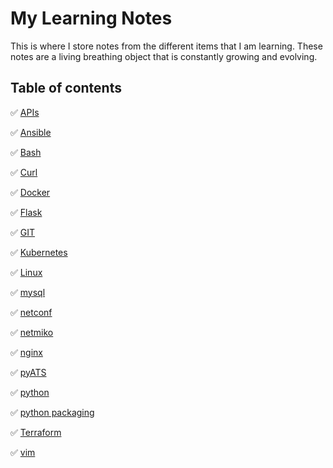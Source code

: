 # My Learning Notes

This is where I store notes from the different items that I am learning. These notes are a living breathing object that is constantly growing and evolving. 

## Table of contents

✅ [APIs](https://github.com/labeveryday/Notes/tree/main/APIs)

✅ [Ansible](https://github.com/labeveryday/Notes/tree/main/ansible)

✅ [Bash]()

✅ [Curl](https://github.com/labeveryday/Notes/tree/main/Curl)

✅ [Docker](https://github.com/labeveryday/Notes/tree/main/Docker)

✅ [Flask](https://github.com/labeveryday/Notes/tree/main/Flask)

✅ [GIT](https://github.com/labeveryday/Notes/tree/main/Git)

✅ [Kubernetes](https://github.com/labeveryday/Notes/tree/main/Kubernetes)

✅ [Linux](https://github.com/labeveryday/Notes/tree/main/Linux)

✅ [mysql](https://github.com/labeveryday/Notes/tree/main/mysql)

✅ [netconf](https://github.com/labeveryday/Notes/tree/main/netconf)

✅ [netmiko](https://github.com/labeveryday/Notes/tree/main/Netmiko)

✅ [nginx](https://github.com/labeveryday/Notes/tree/main/nginx)

✅ [pyATS](https://github.com/labeveryday/Notes/tree/main/pyATS)

✅ [python](https://github.com/labeveryday/Notes/tree/main/python)

✅ [python packaging](https://github.com/labeveryday/Notes/tree/main/python_packaging)

✅ [Terraform](https://github.com/labeveryday/Notes/tree/main/Terraform)

✅ [vim](https://github.com/labeveryday/Notes/tree/main/vim)
